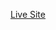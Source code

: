 
<a href="[https://641377cb12f90c06bda62eed--musical-hamster-485439.netlify.app](https://musical-hamster-485439.netlify.app/
GPT-3)https://musical-hamster-485439.netlify.app/
GPT-3">Live Site</a>
